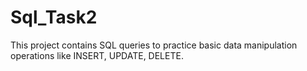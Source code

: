 # Sql_Task2
This project contains SQL queries to practice basic data manipulation operations like INSERT, UPDATE, DELETE.
